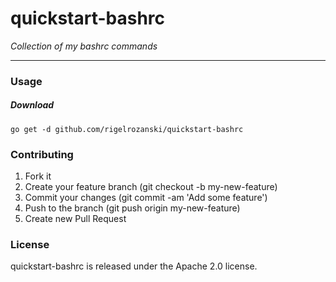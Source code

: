 # quickstart-bashrc

_Collection of my bashrc commands_

---

### Usage

##### Download
```
go get -d github.com/rigelrozanski/quickstart-bashrc
```
 
### Contributing

1. Fork it
2. Create your feature branch (git checkout -b my-new-feature)
3. Commit your changes (git commit -am 'Add some feature')
4. Push to the branch (git push origin my-new-feature)
5. Create new Pull Request

### License

quickstart-bashrc is released under the Apache 2.0 license.
